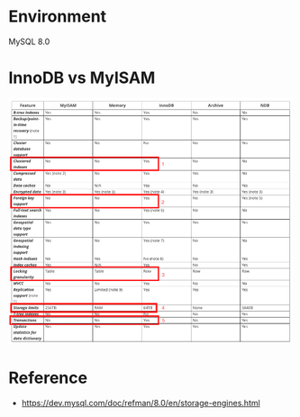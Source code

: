 # Environment
MySQL 8.0

# InnoDB vs MyISAM
![alt text](innodb_vs_myisam.png)


# Reference
* https://dev.mysql.com/doc/refman/8.0/en/storage-engines.html
